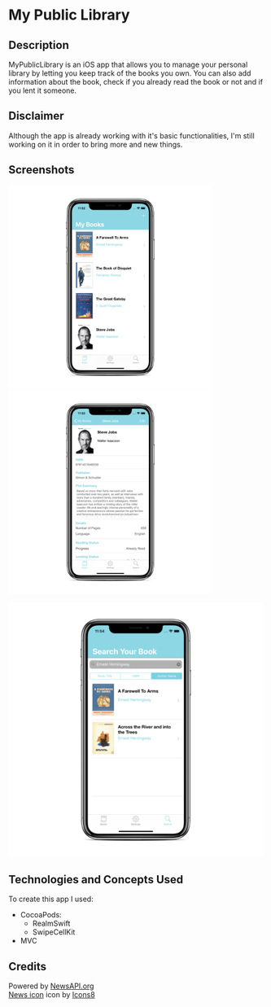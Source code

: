 # My Public Library

## Description
MyPublicLibrary is an iOS app that allows you to manage your personal library by letting you keep track of the books you own. You can also add information about the book, check if you already read the book or not and if you lent it someone. 

## Disclaimer
Although the app is already working with it's basic functionalities, I'm still working on it in order to bring more and new things.  

## Screenshots

<p float="left">
 <img src="https://github.com/DavidRFerreira/MyPersonalLibrary_iOSApp/blob/master/Screenshots/screen1.png" width="400" height="400"> 
  <img src="https://github.com/DavidRFerreira/MyPersonalLibrary_iOSApp/blob/master/Screenshots/screen2.png" width="400" height="400">
</p>

<img src="https://github.com/DavidRFerreira/MyPersonalLibrary_iOSApp/blob/master/Screenshots/screen3.png" width="500" height="500">


## Technologies and Concepts Used
To create this app I used: 
- CocoaPods: 
  - RealmSwift
  - SwipeCellKit
- MVC

## Credits
Powered by [NewsAPI.org](https://newsapi.org/)<br />
[News icon](https://icons8.com/icons/set/news) icon by [Icons8](https://icons8.com/)<br />
